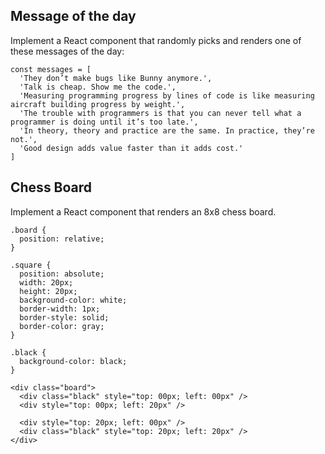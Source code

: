## Message of the day

Implement a React component that randomly picks and renders one of these messages of the day:

````
const messages = [
  'They don’t make bugs like Bunny anymore.',
  'Talk is cheap. Show me the code.',
  'Measuring programming progress by lines of code is like measuring aircraft building progress by weight.',
  'The trouble with programmers is that you can never tell what a programmer is doing until it’s too late.',
  'In theory, theory and practice are the same. In practice, they’re not.',
  'Good design adds value faster than it adds cost.'
]
````

## Chess Board

Implement a React component that renders an 8x8 chess board.

````
.board {
  position: relative;
}

.square {
  position: absolute;
  width: 20px;
  height: 20px;
  background-color: white;
  border-width: 1px;
  border-style: solid;
  border-color: gray;
}

.black {
  background-color: black;
}
````

````
<div class="board">
  <div class="black" style="top: 00px; left: 00px" />
  <div style="top: 00px; left: 20px" />

  <div style="top: 20px; left: 00px" />
  <div class="black" style="top: 20px; left: 20px" />
</div>
````